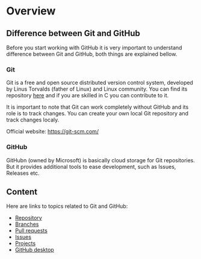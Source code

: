 # Overview

## Difference between Git and GitHub

Before you start working with GitHub it is very important to understand difference between Git and GitHub, both things are explained bellow.

### Git

Git is a free and open source distributed version control system, developed by Linus Torvalds (father of Linux) and Linux community. You can find its repository [here](https://github.com/git/git) and if you are skilled in C you can contribute to it.

It is important to note that Git can work completely without GitHub and its role is to track changes. You can create your own local Git repository and track changes localy.

Official website: https://git-scm.com/

### GitHub

GitHubn (owned by Microsoft) is basically cloud storage for Git repositories. But it provides additional tools to ease development, such as Issues, Releases etc.

## Content

Here are links to topics related to Git and GitHub:
- [Repository](Repository.md)
- [Branches](Branches.md)
- [Pull requests](PullRequests.md)
- [Issues](Issues.md)
- [Projects](Projects.md)
- [GitHub desktop](GitHubDesktop.md)